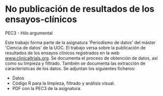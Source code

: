 # No publicación de resultados de los ensayos-clínicos

PEC3 - Hilo argumental 

Este trabajo forma parte de la asignatura 'Periodismo de datos' del máster 'Ciencia de datos' de la UOC.
El trabajo versa sobre la publicación de resultados de los ensayos clínicos registrados en la web www.clinicaltrials.org.
Se documenta el proceso de obtención de datos, así como su limpieza y filtrado. También se documenta las extracción de características 
de los datos.
Se adjuntan los siguientes ficheros:
- Datos 
- Código R para la limpieza, filtrado y análisis visual.
- PDF con la PEC3 de la asignatura.
